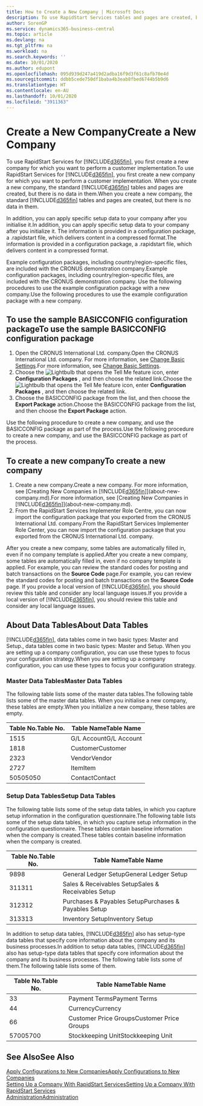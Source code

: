 ```yaml
---
title: How to Create a New Company | Microsoft Docs
description: To use RapidStart Services tables and pages are created, but there is no data in them.
author: SorenGP
ms.service: dynamics365-business-central
ms.topic: article
ms.devlang: na
ms.tgt_pltfrm: na
ms.workload: na
ms.search.keywords: ''
ms.date: 10/01/2020
ms.author: edupont
ms.openlocfilehash: 095d939d247a419d2adba16f9d3f61c8afb70e4d
ms.sourcegitcommit: ddbb5cede750df1baba4b3eab8fbed6744b5b9d6
ms.translationtype: HT
ms.contentlocale: en-AU
ms.lasthandoff: 10/01/2020
ms.locfileid: "3911363"
---
```

# <a name="create-a-new-company"></a><span data-ttu-id="54bd0-103">Create a New Company</span><span class="sxs-lookup"><span data-stu-id="54bd0-103">Create a New Company</span></span>
<span data-ttu-id="54bd0-104">To use RapidStart Services for [!INCLUDE[d365fin](includes/d365fin_md.md)], you first create a new company for which you want to perform a customer implementation.</span><span class="sxs-lookup"><span data-stu-id="54bd0-104">To use RapidStart Services for [!INCLUDE[d365fin](includes/d365fin_md.md)], you first create a new company for which you want to perform a customer implementation.</span></span> <span data-ttu-id="54bd0-105">When you create a new company, the standard [!INCLUDE[d365fin](includes/d365fin_md.md)] tables and pages are created, but there is no data in them.</span><span class="sxs-lookup"><span data-stu-id="54bd0-105">When you create a new company, the standard [!INCLUDE[d365fin](includes/d365fin_md.md)] tables and pages are created, but there is no data in them.</span></span>

<span data-ttu-id="54bd0-106">In addition, you can apply specific setup data to your company after you initialise it.</span><span class="sxs-lookup"><span data-stu-id="54bd0-106">In addition, you can apply specific setup data to your company after you initialize it.</span></span> <span data-ttu-id="54bd0-107">The information is provided in a configuration package, a .rapidstart file, which delivers content in a compressed format.</span><span class="sxs-lookup"><span data-stu-id="54bd0-107">The information is provided in a configuration package, a .rapidstart file, which delivers content in a compressed format.</span></span>  

<span data-ttu-id="54bd0-108">Example configuration packages, including country/region-specific files, are included with the CRONUS demonstration company.</span><span class="sxs-lookup"><span data-stu-id="54bd0-108">Example configuration packages, including country/region-specific files, are included with the CRONUS demonstration company.</span></span> <span data-ttu-id="54bd0-109">Use the following procedures to use the example configuration package with a new company.</span><span class="sxs-lookup"><span data-stu-id="54bd0-109">Use the following procedures to use the example configuration package with a new company.</span></span>  

## <a name="to-use-the-sample-basicconfig-configuration-package"></a><span data-ttu-id="54bd0-110">To use the sample BASICCONFIG configuration package</span><span class="sxs-lookup"><span data-stu-id="54bd0-110">To use the sample BASICCONFIG configuration package</span></span>  
1. <span data-ttu-id="54bd0-111">Open the CRONUS International Ltd. company.</span><span class="sxs-lookup"><span data-stu-id="54bd0-111">Open the CRONUS International Ltd. company.</span></span> <span data-ttu-id="54bd0-112">For more information, see [Change Basic Settings](ui-change-basic-settings.md).</span><span class="sxs-lookup"><span data-stu-id="54bd0-112">For more information, see [Change Basic Settings](ui-change-basic-settings.md).</span></span>
2. <span data-ttu-id="54bd0-113">Choose the ![Lightbulb that opens the Tell Me feature](media/ui-search/search_small.png "Tell me what you want to do") icon, enter **Configuration Packages** , and then choose the related link.</span><span class="sxs-lookup"><span data-stu-id="54bd0-113">Choose the ![Lightbulb that opens the Tell Me feature](media/ui-search/search_small.png "Tell me what you want to do") icon, enter **Configuration Packages** , and then choose the related link.</span></span>  
3. <span data-ttu-id="54bd0-114">Choose the BASICCONFIG package from the list, and then choose the **Export Package** action.</span><span class="sxs-lookup"><span data-stu-id="54bd0-114">Choose the BASICCONFIG package from the list, and then choose the **Export Package** action.</span></span>  

<span data-ttu-id="54bd0-115">Use the following procedure to create a new company, and use the BASICCONFIG package as part of the process.</span><span class="sxs-lookup"><span data-stu-id="54bd0-115">Use the following procedure to create a new company, and use the BASICCONFIG package as part of the process.</span></span>  

## <a name="to-create-a-new-company"></a><span data-ttu-id="54bd0-116">To create a new company</span><span class="sxs-lookup"><span data-stu-id="54bd0-116">To create a new company</span></span>  
1. <span data-ttu-id="54bd0-117">Create a new company.</span><span class="sxs-lookup"><span data-stu-id="54bd0-117">Create a new company.</span></span> <span data-ttu-id="54bd0-118">For more information, see [Creating New Companies in [!INCLUDE[d365fin](includes/d365fin_md.md)]](about-new-company.md).</span><span class="sxs-lookup"><span data-stu-id="54bd0-118">For more information, see [Creating New Companies in [!INCLUDE[d365fin](includes/d365fin_md.md)]](about-new-company.md).</span></span>
2. <span data-ttu-id="54bd0-119">From the RapidStart Services Implementer Role Centre, you can now import the configuration package that you exported from the CRONUS International Ltd. company.</span><span class="sxs-lookup"><span data-stu-id="54bd0-119">From the RapidStart Services Implementer Role Center, you can now import the configuration package that you exported from the CRONUS International Ltd. company.</span></span>

<span data-ttu-id="54bd0-120">After you create a new company, some tables are automatically filled in, even if no company template is applied.</span><span class="sxs-lookup"><span data-stu-id="54bd0-120">After you create a new company, some tables are automatically filled in, even if no company template is applied.</span></span> <span data-ttu-id="54bd0-121">For example, you can review the standard codes for posting and batch transactions on the **Source Code** page.</span><span class="sxs-lookup"><span data-stu-id="54bd0-121">For example, you can review the standard codes for posting and batch transactions on the **Source Code** page.</span></span> <span data-ttu-id="54bd0-122">If you provide a local version of [!INCLUDE[d365fin](includes/d365fin_md.md)], you should review this table and consider any local language issues.</span><span class="sxs-lookup"><span data-stu-id="54bd0-122">If you provide a local version of [!INCLUDE[d365fin](includes/d365fin_md.md)], you should review this table and consider any local language issues.</span></span>

## <a name="about-data-tables"></a><span data-ttu-id="54bd0-123">About Data Tables</span><span class="sxs-lookup"><span data-stu-id="54bd0-123">About Data Tables</span></span>
[!INCLUDE[d365fin](includes/d365fin_md.md)]<span data-ttu-id="54bd0-124">, data tables come in two basic types: Master and Setup.</span><span class="sxs-lookup"><span data-stu-id="54bd0-124">, data tables come in two basic types: Master and Setup.</span></span> <span data-ttu-id="54bd0-125">When you are setting up a company configuration, you can use these types to focus your configuration strategy.</span><span class="sxs-lookup"><span data-stu-id="54bd0-125">When you are setting up a company configuration, you can use these types to focus your configuration strategy.</span></span>  

### <a name="master-data-tables"></a><span data-ttu-id="54bd0-126">Master Data Tables</span><span class="sxs-lookup"><span data-stu-id="54bd0-126">Master Data Tables</span></span>  
<span data-ttu-id="54bd0-127">The following table lists some of the master data tables.</span><span class="sxs-lookup"><span data-stu-id="54bd0-127">The following table lists some of the master data tables.</span></span> <span data-ttu-id="54bd0-128">When you initialise a new company, these tables are empty.</span><span class="sxs-lookup"><span data-stu-id="54bd0-128">When you initialize a new company, these tables are empty.</span></span>  

|<span data-ttu-id="54bd0-129">Table No.</span><span class="sxs-lookup"><span data-stu-id="54bd0-129">Table No.</span></span>|<span data-ttu-id="54bd0-130">Table Name</span><span class="sxs-lookup"><span data-stu-id="54bd0-130">Table Name</span></span>|  
|-------------------|--------------------|  
|<span data-ttu-id="54bd0-131">15</span><span class="sxs-lookup"><span data-stu-id="54bd0-131">15</span></span>|<span data-ttu-id="54bd0-132">G/L Account</span><span class="sxs-lookup"><span data-stu-id="54bd0-132">G/L Account</span></span>|  
|<span data-ttu-id="54bd0-133">18</span><span class="sxs-lookup"><span data-stu-id="54bd0-133">18</span></span>|<span data-ttu-id="54bd0-134">Customer</span><span class="sxs-lookup"><span data-stu-id="54bd0-134">Customer</span></span>|  
|<span data-ttu-id="54bd0-135">23</span><span class="sxs-lookup"><span data-stu-id="54bd0-135">23</span></span>|<span data-ttu-id="54bd0-136">Vendor</span><span class="sxs-lookup"><span data-stu-id="54bd0-136">Vendor</span></span>|  
|<span data-ttu-id="54bd0-137">27</span><span class="sxs-lookup"><span data-stu-id="54bd0-137">27</span></span>|<span data-ttu-id="54bd0-138">Item</span><span class="sxs-lookup"><span data-stu-id="54bd0-138">Item</span></span>|  
|<span data-ttu-id="54bd0-139">5050</span><span class="sxs-lookup"><span data-stu-id="54bd0-139">5050</span></span>|<span data-ttu-id="54bd0-140">Contact</span><span class="sxs-lookup"><span data-stu-id="54bd0-140">Contact</span></span>|  

### <a name="setup-data-tables"></a><span data-ttu-id="54bd0-141">Setup Data Tables</span><span class="sxs-lookup"><span data-stu-id="54bd0-141">Setup Data Tables</span></span>  
<span data-ttu-id="54bd0-142">The following table lists some of the setup data tables, in which you capture setup information in the configuration questionnaire.</span><span class="sxs-lookup"><span data-stu-id="54bd0-142">The following table lists some of the setup data tables, in which you capture setup information in the configuration questionnaire.</span></span> <span data-ttu-id="54bd0-143">These tables contain baseline information when the company is created.</span><span class="sxs-lookup"><span data-stu-id="54bd0-143">These tables contain baseline information when the company is created.</span></span>  

|<span data-ttu-id="54bd0-144">Table No.</span><span class="sxs-lookup"><span data-stu-id="54bd0-144">Table No.</span></span>|<span data-ttu-id="54bd0-145">Table Name</span><span class="sxs-lookup"><span data-stu-id="54bd0-145">Table Name</span></span>|  
|-------------------|--------------------|  
|<span data-ttu-id="54bd0-146">98</span><span class="sxs-lookup"><span data-stu-id="54bd0-146">98</span></span>|<span data-ttu-id="54bd0-147">General Ledger Setup</span><span class="sxs-lookup"><span data-stu-id="54bd0-147">General Ledger Setup</span></span>|  
|<span data-ttu-id="54bd0-148">311</span><span class="sxs-lookup"><span data-stu-id="54bd0-148">311</span></span>|<span data-ttu-id="54bd0-149">Sales & Receivables Setup</span><span class="sxs-lookup"><span data-stu-id="54bd0-149">Sales & Receivables Setup</span></span>|  
|<span data-ttu-id="54bd0-150">312</span><span class="sxs-lookup"><span data-stu-id="54bd0-150">312</span></span>|<span data-ttu-id="54bd0-151">Purchases & Payables Setup</span><span class="sxs-lookup"><span data-stu-id="54bd0-151">Purchases & Payables Setup</span></span>|  
|<span data-ttu-id="54bd0-152">313</span><span class="sxs-lookup"><span data-stu-id="54bd0-152">313</span></span>|<span data-ttu-id="54bd0-153">Inventory Setup</span><span class="sxs-lookup"><span data-stu-id="54bd0-153">Inventory Setup</span></span>|  

<span data-ttu-id="54bd0-154">In addition to setup data tables, [!INCLUDE[d365fin](includes/d365fin_md.md)] also has setup-type data tables that specify core information about the company and its business processes.</span><span class="sxs-lookup"><span data-stu-id="54bd0-154">In addition to setup data tables, [!INCLUDE[d365fin](includes/d365fin_md.md)] also has setup-type data tables that specify core information about the company and its business processes.</span></span> <span data-ttu-id="54bd0-155">The following table lists some of them.</span><span class="sxs-lookup"><span data-stu-id="54bd0-155">The following table lists some of them.</span></span>  

|<span data-ttu-id="54bd0-156">Table No.</span><span class="sxs-lookup"><span data-stu-id="54bd0-156">Table No.</span></span>|<span data-ttu-id="54bd0-157">Table Name</span><span class="sxs-lookup"><span data-stu-id="54bd0-157">Table Name</span></span>|  
|-------------------|--------------------|  
|<span data-ttu-id="54bd0-158">3</span><span class="sxs-lookup"><span data-stu-id="54bd0-158">3</span></span>|<span data-ttu-id="54bd0-159">Payment Terms</span><span class="sxs-lookup"><span data-stu-id="54bd0-159">Payment Terms</span></span>|  
|<span data-ttu-id="54bd0-160">4</span><span class="sxs-lookup"><span data-stu-id="54bd0-160">4</span></span>|<span data-ttu-id="54bd0-161">Currency</span><span class="sxs-lookup"><span data-stu-id="54bd0-161">Currency</span></span>|  
|<span data-ttu-id="54bd0-162">6</span><span class="sxs-lookup"><span data-stu-id="54bd0-162">6</span></span>|<span data-ttu-id="54bd0-163">Customer Price Groups</span><span class="sxs-lookup"><span data-stu-id="54bd0-163">Customer Price Groups</span></span>|  
|<span data-ttu-id="54bd0-164">5700</span><span class="sxs-lookup"><span data-stu-id="54bd0-164">5700</span></span>|<span data-ttu-id="54bd0-165">Stockkeeping Unit</span><span class="sxs-lookup"><span data-stu-id="54bd0-165">Stockkeeping Unit</span></span>|

  

## <a name="see-also"></a><span data-ttu-id="54bd0-166">See Also</span><span class="sxs-lookup"><span data-stu-id="54bd0-166">See Also</span></span>  
[<span data-ttu-id="54bd0-167">Apply Configurations to New Companies</span><span class="sxs-lookup"><span data-stu-id="54bd0-167">Apply Configurations to New Companies</span></span>](admin-apply-configuration-to-new-companies.md)  
[<span data-ttu-id="54bd0-168">Setting Up a Company With RapidStart Services</span><span class="sxs-lookup"><span data-stu-id="54bd0-168">Setting Up a Company With RapidStart Services</span></span>](admin-set-up-a-company-with-rapidstart.md)  
[<span data-ttu-id="54bd0-169">Administration</span><span class="sxs-lookup"><span data-stu-id="54bd0-169">Administration</span></span>](admin-setup-and-administration.md)
